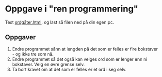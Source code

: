 # Oppgave i "ren programmering"

Test <a href="ordgåter.html">ordgåter.html</a>, og last så filen ned på din egen pc.

## Oppgaver

1. Endre programmet sånn at lengden på det som er felles er fire bokstaver - og ikke
tre som nå.
1. Endre programmet så det også kan velges ord som er lenger enn ni bokstaver. 
Velg en øvre grense selv.  
1. Ta bort kravet om at  det som er felles er et ord i seg selv. 


